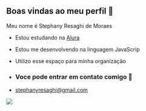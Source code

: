 ## Boas vindas ao meu perfil 🖤

Meu nome é Stephany Resaghi de Moraes

- Estou estudando na [Alura](https://www.alura.com.br)
- Estou me desenvolvendo na linguagem JavaScrip
- Utilizo esse espaço para minha organização

- ### Voce pode entrar em contato comigo 📧

- stephanyresaghi@gmail.com

![](https://tenor.com/pt-BR/view/zebun-zebun-nahar-zebun-nahar-shin-nahar-shin-gif-27024836)
